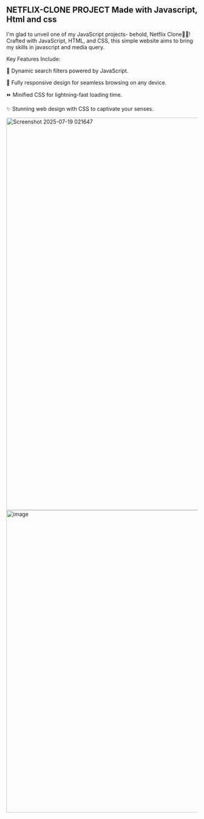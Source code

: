 NETFLIX-CLONE PROJECT Made with Javascript, Html and css
-----------------------------------------------------------

I'm glad to unveil one of my JavaScript projects- behold, Netflix Clone🍿🎉! Crafted with JavaScript, HTML, and CSS, this simple website aims to bring my skills in javascript and media query.

Key Features Include:

🎯 Dynamic search filters powered by JavaScript.

📱 Fully responsive design for seamless browsing on any device.

⏩ Minified CSS for lightning-fast loading time.

✨ Stunning web design with CSS to captivate your senses.

<img width="1919" height="1032" alt="Screenshot 2025-07-19 021647" src="https://github.com/user-attachments/assets/b0d7bc5b-eb7d-43f1-b39d-32ace7b78d70" /> 
<img width="606" height="795" alt="image" src="https://github.com/user-attachments/assets/b745a472-4e8f-41c4-86ae-90da3b350a35" />




